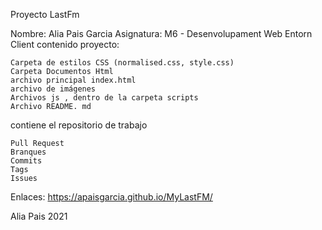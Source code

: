 Proyecto LastFm

Nombre: Alia Pais Garcia Asignatura: M6 - Desenvolupament Web Entorn Client
contenido proyecto:

    Carpeta de estilos CSS (normalised.css, style.css)
    Carpeta Documentos Html 
    archivo principal index.html
    archivo de imágenes
    Archivos js , dentro de la carpeta scripts
    Archivo README. md

contiene el repositorio de trabajo

    Pull Request
    Branques
    Commits
    Tags
    Issues

Enlaces:
https://apaisgarcia.github.io/MyLastFM/


Alia Pais 2021
